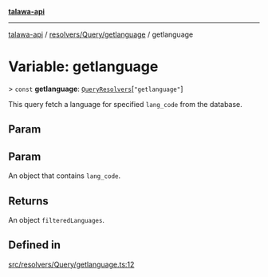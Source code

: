 [**talawa-api**](../../../../README.md)

***

[talawa-api](../../../../modules.md) / [resolvers/Query/getlanguage](../README.md) / getlanguage

# Variable: getlanguage

\> `const` **getlanguage**: [`QueryResolvers`](../../../../types/generatedGraphQLTypes/type-aliases/QueryResolvers.md)\[`"getlanguage"`\]

This query fetch a language for specified `lang_code` from the database.

## Param

## Param

An object that contains `lang_code`.

## Returns

An object `filteredLanguages`.

## Defined in

[src/resolvers/Query/getlanguage.ts:12](https://github.com/PalisadoesFoundation/talawa-api/blob/6bd0fecc1032af2aa70d925c85724d9fec2350f9/src/resolvers/Query/getlanguage.ts#L12)
